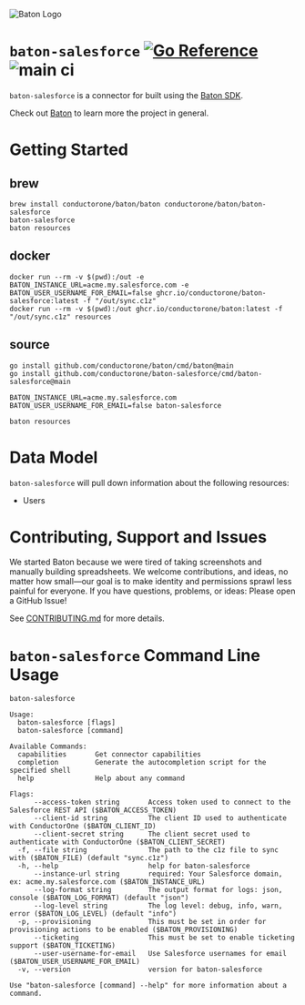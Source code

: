 ![Baton Logo](./docs/images/baton-logo.png)

# `baton-salesforce` [![Go Reference](https://pkg.go.dev/badge/github.com/conductorone/baton-salesforce.svg)](https://pkg.go.dev/github.com/conductorone/baton-salesforce) ![main ci](https://github.com/conductorone/baton-salesforce/actions/workflows/main.yaml/badge.svg)

`baton-salesforce` is a connector for built using the [Baton SDK](https://github.com/conductorone/baton-sdk).

Check out [Baton](https://github.com/conductorone/baton) to learn more the project in general.

# Getting Started

## brew

```
brew install conductorone/baton/baton conductorone/baton/baton-salesforce
baton-salesforce
baton resources
```

## docker

```
docker run --rm -v $(pwd):/out -e BATON_INSTANCE_URL=acme.my.salesforce.com -e BATON_USER_USERNAME_FOR_EMAIL=false ghcr.io/conductorone/baton-salesforce:latest -f "/out/sync.c1z"
docker run --rm -v $(pwd):/out ghcr.io/conductorone/baton:latest -f "/out/sync.c1z" resources
```

## source

```
go install github.com/conductorone/baton/cmd/baton@main
go install github.com/conductorone/baton-salesforce/cmd/baton-salesforce@main

BATON_INSTANCE_URL=acme.my.salesforce.com BATON_USER_USERNAME_FOR_EMAIL=false baton-salesforce

baton resources
```

# Data Model

`baton-salesforce` will pull down information about the following resources:
- Users

# Contributing, Support and Issues

We started Baton because we were tired of taking screenshots and manually
building spreadsheets. We welcome contributions, and ideas, no matter how
small&mdash;our goal is to make identity and permissions sprawl less painful for
everyone. If you have questions, problems, or ideas: Please open a GitHub Issue!

See [CONTRIBUTING.md](https://github.com/ConductorOne/baton/blob/main/CONTRIBUTING.md) for more details.

# `baton-salesforce` Command Line Usage

```
baton-salesforce

Usage:
  baton-salesforce [flags]
  baton-salesforce [command]

Available Commands:
  capabilities       Get connector capabilities
  completion         Generate the autocompletion script for the specified shell
  help               Help about any command

Flags:
      --access-token string       Access token used to connect to the Salesforce REST API ($BATON_ACCESS_TOKEN)
      --client-id string          The client ID used to authenticate with ConductorOne ($BATON_CLIENT_ID)
      --client-secret string      The client secret used to authenticate with ConductorOne ($BATON_CLIENT_SECRET)
  -f, --file string               The path to the c1z file to sync with ($BATON_FILE) (default "sync.c1z")
  -h, --help                      help for baton-salesforce
      --instance-url string       required: Your Salesforce domain, ex: acme.my.salesforce.com ($BATON_INSTANCE_URL)
      --log-format string         The output format for logs: json, console ($BATON_LOG_FORMAT) (default "json")
      --log-level string          The log level: debug, info, warn, error ($BATON_LOG_LEVEL) (default "info")
  -p, --provisioning              This must be set in order for provisioning actions to be enabled ($BATON_PROVISIONING)
      --ticketing                 This must be set to enable ticketing support ($BATON_TICKETING)
      --user-username-for-email   Use Salesforce usernames for email ($BATON_USER_USERNAME_FOR_EMAIL)
  -v, --version                   version for baton-salesforce

Use "baton-salesforce [command] --help" for more information about a command.
```
